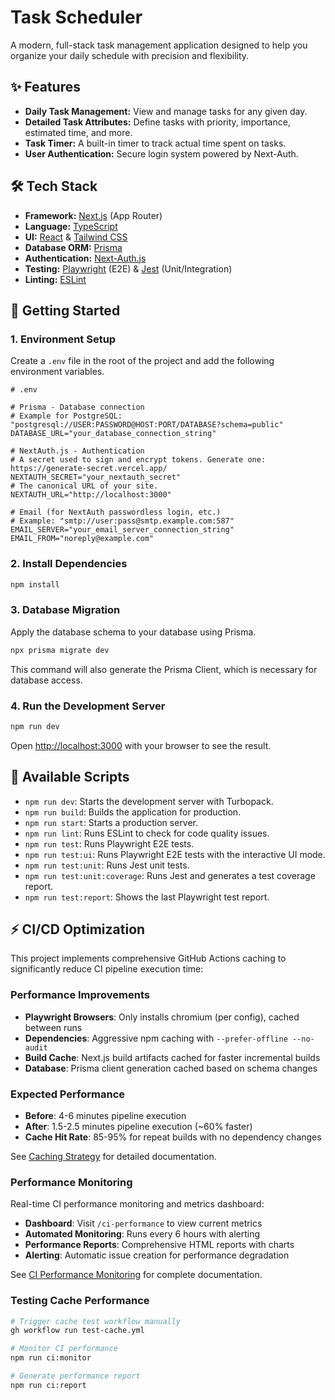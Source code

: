 # Task Scheduler

A modern, full-stack task management application designed to help you organize your daily schedule with precision and flexibility.

## ✨ Features

- **Daily Task Management:** View and manage tasks for any given day.
- **Detailed Task Attributes:** Define tasks with priority, importance, estimated time, and more.
- **Task Timer:** A built-in timer to track actual time spent on tasks.
- **User Authentication:** Secure login system powered by Next-Auth.

## 🛠️ Tech Stack

- **Framework:** [Next.js](https://nextjs.org/) (App Router)
- **Language:** [TypeScript](https://www.typescriptlang.org/)
- **UI:** [React](https://reactjs.org/) & [Tailwind CSS](https://tailwindcss.com/)
- **Database ORM:** [Prisma](https://www.prisma.io/)
- **Authentication:** [Next-Auth.js](https://next-auth.js.org/)
- **Testing:** [Playwright](https://playwright.dev/) (E2E) & [Jest](https://jestjs.io/) (Unit/Integration)
- **Linting:** [ESLint](https://eslint.org/)

## 🚀 Getting Started

### 1. Environment Setup

Create a `.env` file in the root of the project and add the following environment variables.

```env
# .env

# Prisma - Database connection
# Example for PostgreSQL: "postgresql://USER:PASSWORD@HOST:PORT/DATABASE?schema=public"
DATABASE_URL="your_database_connection_string"

# NextAuth.js - Authentication
# A secret used to sign and encrypt tokens. Generate one: https://generate-secret.vercel.app/
NEXTAUTH_SECRET="your_nextauth_secret"
# The canonical URL of your site.
NEXTAUTH_URL="http://localhost:3000"

# Email (for NextAuth passwordless login, etc.)
# Example: "smtp://user:pass@smtp.example.com:587"
EMAIL_SERVER="your_email_server_connection_string"
EMAIL_FROM="noreply@example.com"
```

### 2. Install Dependencies

```bash
npm install
```

### 3. Database Migration

Apply the database schema to your database using Prisma.

```bash
npx prisma migrate dev
```

This command will also generate the Prisma Client, which is necessary for database access.

### 4. Run the Development Server

```bash
npm run dev
```

Open [http://localhost:3000](http://localhost:3000) with your browser to see the result.

## 📜 Available Scripts

- `npm run dev`: Starts the development server with Turbopack.
- `npm run build`: Builds the application for production.
- `npm run start`: Starts a production server.
- `npm run lint`: Runs ESLint to check for code quality issues.
- `npm run test`: Runs Playwright E2E tests.
- `npm run test:ui`: Runs Playwright E2E tests with the interactive UI mode.
- `npm run test:unit`: Runs Jest unit tests.
- `npm run test:unit:coverage`: Runs Jest and generates a test coverage report.
- `npm run test:report`: Shows the last Playwright test report.

## ⚡ CI/CD Optimization

This project implements comprehensive GitHub Actions caching to significantly reduce CI pipeline execution time:

### Performance Improvements
- **Playwright Browsers**: Only installs chromium (per config), cached between runs
- **Dependencies**: Aggressive npm caching with `--prefer-offline --no-audit`
- **Build Cache**: Next.js build artifacts cached for faster incremental builds  
- **Database**: Prisma client generation cached based on schema changes

### Expected Performance
- **Before**: 4-6 minutes pipeline execution
- **After**: 1.5-2.5 minutes pipeline execution (~60% faster)
- **Cache Hit Rate**: 85-95% for repeat builds with no dependency changes

See [Caching Strategy](.github/CACHING_STRATEGY.md) for detailed documentation.

### Performance Monitoring
Real-time CI performance monitoring and metrics dashboard:
- **Dashboard**: Visit `/ci-performance` to view current metrics
- **Automated Monitoring**: Runs every 6 hours with alerting
- **Performance Reports**: Comprehensive HTML reports with charts
- **Alerting**: Automatic issue creation for performance degradation

See [CI Performance Monitoring](.github/CI_PERFORMANCE_MONITORING.md) for complete documentation.

### Testing Cache Performance
```bash
# Trigger cache test workflow manually
gh workflow run test-cache.yml

# Monitor CI performance
npm run ci:monitor

# Generate performance report
npm run ci:report
```